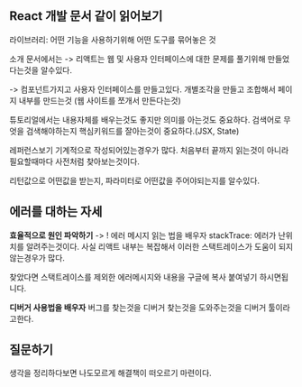 ## React 개발 문서 같이 읽어보기
라이브러리: 어떤 기능을 사용하기위해 어떤 도구를 묶어놓은 것

소개 문서에서는
-> 리액트는 웹 및 사용자 인터페이스에 대한 문제를 풀기위해 만들었다는것을 알수있다.

-> 컴포넌트가지고 사용자 인터페이스를 만들고있다.
개별조각을 만들고 조합해서 페이지 내부를 만드는것
(웹 사이트를 쪼개서 만든다는것)

튜토리얼에서는
내용자체를 배우는것도 좋지만 의미를 아는것도 중요하다.
검색어로 무엇을 검색해야하는지 핵심키워드를 잘아는것이 중요하다.(JSX, State)

레퍼런스보기
기계적으로 작성되어있는경우가 많다.
처음부터 끝까지 읽는것이 아니라 필요할때마다 사전처럼 찾아보는것이다.

리턴값으로 어떤값을 받는지, 파라미터로 어떤값을 주어야되는지를 알수있다.

## 에러를 대하는 자세
**효율적으로 원인 파악하기**
->
! 에러 메시지 읽는 법을 배우자
stackTrace: 에러가 난위치를 알려주는것이다. 사실 리액트 내부는 복잡해서 이러한 스택트레이스가 도움이 되지않는경우가 많다.

찾았다면 스택트레이스를 제외한 에러메시지와 내용을 구글에 복사 붙여넣기 하시면됩니다.

**디버거 사용법을 배우자**
버그를 찾는것을 디버거
찾는것을 도와주는것을 디버거 툴이라고한다.

## 질문하기
생각을 정리하다보면 나도모르게 해결책이 떠오르기 마련이다.
